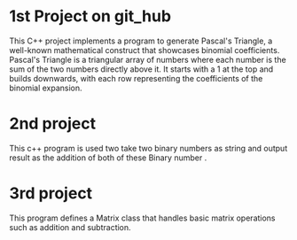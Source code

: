 # 1st Project on git_hub
This C++ project implements a program to generate Pascal's Triangle, a well-known mathematical construct that showcases binomial coefficients. Pascal's Triangle is a triangular array of numbers where each number is the sum of the two numbers directly above it. It starts with a 1 at the top and builds downwards, with each row representing the coefficients of the binomial expansion.
# 2nd project
This c++ program is used two take two binary numbers as string and output result as the addition of both of these Binary number .
# 3rd project
This program defines a Matrix class that handles basic matrix operations such as addition and subtraction.

